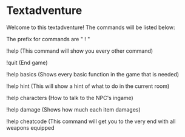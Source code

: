 # Textadventure
Welcome to this textadventure!
The commands will be listed below:

The prefix for commands are " ! "


!help (This command will show you every other command)

!quit (End game)

!help basics (Shows every basic function in the game that is needed)

!help hint (This will show a hint of what to do in the current room)

!help characters (How to talk to the NPC's ingame)

!help damage (Shows how much each item damages)

!help cheatcode (This command will get you to the very end with all weapons equipped
